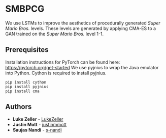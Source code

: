 # SMBPCG
We use LSTMs to improve the aesthetics of procedurally generated *Super Mario Bros.* levels. These levels are generated by applying CMA-ES to a GAN trained on the *Super Mario Bros.* level 1-1.
## Prerequisites
Installation instructions for PyTorch can be found here: https://pytorch.org/get-started
We use pyjnius to wrap the Java emulator into Python. Cython is required to install pyjnius.
```
pip install cython
pip install pyjnius
pip install cma
```

## Authors
* **Luke Zeller** - [LukeZeller](https://github.com/LukeZeller)
* **Justin Mott** - [justinmmott](https://github.com/justinmmott)
* **Saujas Nandi** - [s-nandi](https://github.com/s-nandi)
